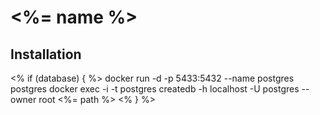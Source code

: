 # <%= name %>

## Installation

<% if (database) { %>
docker run -d -p 5433:5432 --name postgres postgres
docker exec -i -t postgres createdb -h localhost -U postgres --owner root <%= path %>
<% } %>

